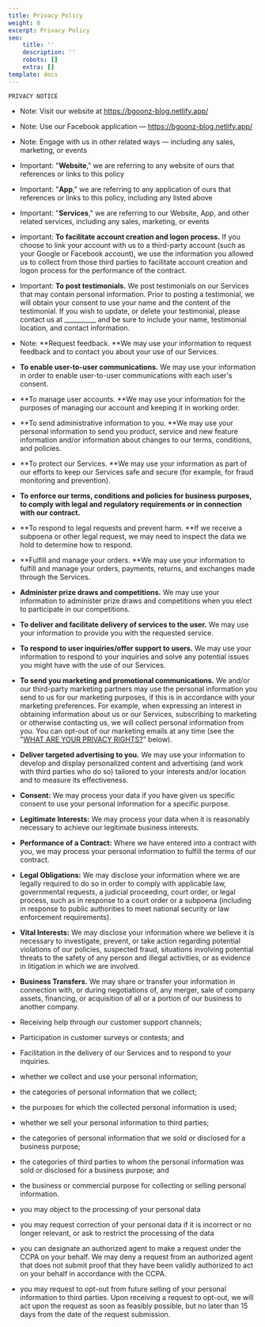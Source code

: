 ```yaml
---
title: Privacy Policy
weight: 0
excerpt: Privacy Policy
seo:
    title: ''
    description: ''
    robots: []
    extra: []
template: docs
---
```


    PRIVACY NOTICE

-   Note: Visit our website at <https://bgoonz-blog.netlify.app/>

<!---->

-  Note:  Use our Facebook application — <https://bgoonz-blog.netlify.app/>

<!---->

-  Note:  Engage with us in other related ways ― including any sales, marketing, or events

<!---->

- Important:  "**Website**," we are referring to any website of ours that references or links to this policy

<!---->

-  Important: "**App**," we are referring to any application of ours that references or links to this policy, including any listed above

<!---->

-  Important: "**Services**," we are referring to our Website, App, and other related services, including any sales, marketing, or events

<!---->

-   Important: **To facilitate account creation and logon process.** If you choose to link your account with us to a third-party account (such as your Google or Facebook account), we use the information you allowed us to collect from those third parties to facilitate account creation and logon process for the performance of the contract.

<!---->

-   Important: **To post testimonials.** We post testimonials on our Services that may contain personal information. Prior to posting a testimonial, we will obtain your consent to use your name and the content of the testimonial. If you wish to update, or delete your testimonial, please contact us at \_\_\_\_\_\_\_\_\_\_ and be sure to include your name, testimonial location, and contact information.

<!---->

-   Note: **Request feedback. **We may use your information to request feedback and to contact you about your use of our Services.

<!---->

-   **To enable user-to-user communications.** We may use your information in order to enable user-to-user communications with each user's consent.

<!---->

-   **To manage user accounts. **We may use your information for the purposes of managing our account and keeping it in working order.

<!---->

-   **To send administrative information to you. **We may use your personal information to send you product, service and new feature information and/or information about changes to our terms, conditions, and policies.

<!---->

-   **To protect our Services. **We may use your information as part of our efforts to keep our Services safe and secure (for example, for fraud monitoring and prevention).

<!---->

-   **To enforce our terms, conditions and policies for business purposes, to comply with legal and regulatory requirements or in connection with our contract.**

<!---->

-   **To respond to legal requests and prevent harm. **If we receive a subpoena or other legal request, we may need to inspect the data we hold to determine how to respond.

-   **Fulfill and manage your orders. **We may use your information to fulfill and manage your orders, payments, returns, and exchanges made through the Services.

-   **Administer prize draws and competitions.** We may use your information to administer prize draws and competitions when you elect to participate in our competitions.

-   **To deliver and facilitate delivery of services to the user.** We may use your information to provide you with the requested service.

-   **To respond to user inquiries/offer support to users.** We may use your information to respond to your inquiries and solve any potential issues you might have with the use of our Services.

<!---->

-   **To send you marketing and promotional communications.** We and/or our third-party marketing partners may use the personal information you send to us for our marketing purposes, if this is in accordance with your marketing preferences. For example, when expressing an interest in obtaining information about us or our Services, subscribing to marketing or otherwise contacting us, we will collect personal information from you. You can opt-out of our marketing emails at any time (see the "[WHAT ARE YOUR PRIVACY RIGHTS?](https://cdpn.io/bgoonz/fullpage/LYLJZrW#privacyrights)" below).

<!---->

-   **Deliver targeted advertising to you.** We may use your information to develop and display personalized content and advertising (and work with third parties who do so) tailored to your interests and/or location and to measure its effectiveness.

<!---->

-   **Consent:** We may process your data if you have given us specific consent to use your personal information for a specific purpose.

<!---->

-   **Legitimate Interests:** We may process your data when it is reasonably necessary to achieve our legitimate business interests.

<!---->

-   **Performance of a Contract:** Where we have entered into a contract with you, we may process your personal information to fulfill the terms of our contract.

<!---->

-   **Legal Obligations:** We may disclose your information where we are legally required to do so in order to comply with applicable law, governmental requests, a judicial proceeding, court order, or legal process, such as in response to a court order or a subpoena (including in response to public authorities to meet national security or law enforcement requirements).

<!---->

-   **Vital Interests:** We may disclose your information where we believe it is necessary to investigate, prevent, or take action regarding potential violations of our policies, suspected fraud, situations involving potential threats to the safety of any person and illegal activities, or as evidence in litigation in which we are involved.

<!---->

-   **Business Transfers.** We may share or transfer your information in connection with, or during negotiations of, any merger, sale of company assets, financing, or acquisition of all or a portion of our business to another company.

<!---->

-   Receiving help through our customer support channels;

<!---->

-   Participation in customer surveys or contests; and

<!---->

-   Facilitation in the delivery of our Services and to respond to your inquiries.

<!---->

-   whether we collect and use your personal information;

<!---->

-   the categories of personal information that we collect;

<!---->

-   the purposes for which the collected personal information is used;

<!---->

-   whether we sell your personal information to third parties;

<!---->

-   the categories of personal information that we sold or disclosed for a business purpose;

<!---->

-   the categories of third parties to whom the personal information was sold or disclosed for a business purpose; and

<!---->

-   the business or commercial purpose for collecting or selling personal information.

<!---->

-   you may object to the processing of your personal data

<!---->

-   you may request correction of your personal data if it is incorrect or no longer relevant, or ask to restrict the processing of the data

<!---->

-   you can designate an authorized agent to make a request under the CCPA on your behalf. We may deny a request from an authorized agent that does not submit proof that they have been validly authorized to act on your behalf in accordance with the CCPA.

<!---->

-   you may request to opt-out from future selling of your personal information to third parties. Upon receiving a request to opt-out, we will act upon the request as soon as feasibly possible, but no later than 15 days from the date of the request submission.
